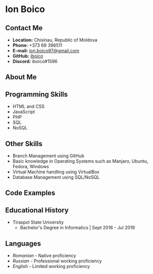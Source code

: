 # **Ion Boico**

## **Contact Me**

+  **Location:** Chisinau, Republic of Moldova
+  **Phone:** +373 69 396511
+  **E-mail:** ion.boico97@gmail.com
+  **GitHub:** [iboico](https://github.com/iboico)
+  **Discord:** iboico#1596

## **About Me**


## **Programming Skills**
+ HTML and CSS
+ JavaScript
+ PHP
+ SQL
+ NoSQL

## **Other Skills**
+ Branch Management using GitHub
+ Basic knowledge in Operating Systems such as Manjaro, Ubuntu, Fedora, Windows
+ Virtual Machine handling using VirtualBox
+ Database Management using SQL/NoSQL

## **Code Examples**


## **Educational History**
+ Tiraspol State University
  - Bachelor's Degree in Informatics | Sept 2016 - Jul 2019
 
## **Languages**
+ *Romanian* - Native proficiency
+ *Russian* - Professional working proficiency
+ *English* - Limited working proficiency

